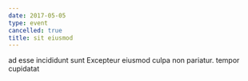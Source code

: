 ```yaml
---
date: 2017-05-05
type: event
cancelled: true
title: sit eiusmod
---
```

ad esse incididunt sunt Excepteur eiusmod culpa non pariatur. tempor cupidatat